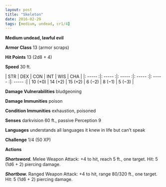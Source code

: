 ```yaml
---
layout: post
title: "Skeleton"
date: 2016-02-29
tags: [medium, undead, cr1/4]
---
```


**Medium undead, lawful evil**

**Armor Class** 13 (armor scraps)

**Hit Points** 13 (2d8 + 4)

**Speed** 30 ft.

|   STR   |   DEX   |   CON   |   INT   |   WIS   |   CHA   |
|: ----- :|: ----- :|: ----- :|: ----- :|: ----- :|: ----- :|
| 10 (+0) | 14 (+2) | 15 (+2) | 6 (−2) | 8 (−1) | 5 (−3) |

**Damage Vulnerabilities** bludgeoning 

**Damage Immunities** poison 

**Condition Immunities** exhaustion, poisoned 

**Senses** darkvision 60 ft., passive Perception 9 

**Languages** understands all languages it knew in life but can’t speak 

**Challenge** 1/4 (50 XP) 

**Actions** 

***Shortsword.*** Melee Weapon Attack: +4 to hit, reach 5 ft., one target. Hit: 5 (1d6 + 2) piercing damage.

***Shortbow.*** Ranged Weapon Attack: +4 to hit, range 80/320 ft., one target. Hit: 5 (1d6 + 2) piercing damage.